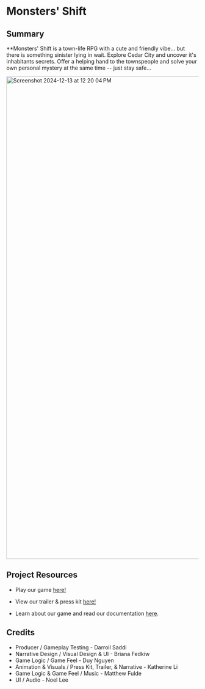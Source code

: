 # Monsters' Shift

## Summary ##
**Monsters' Shift is a town-life RPG with a cute and friendly vibe... but there is something sinister lying in wait. Explore Cedar City and uncover it's inhabitants secrets. Offer a helping hand to the townspeople and solve your own personal mystery at the same time -- just stay safe...

<img width="1264" alt="Screenshot 2024-12-13 at 12 20 04 PM" src="https://github.com/user-attachments/assets/aa4a1e1c-df9a-46fb-9e04-7efffb85ee10" />

## Project Resources

* Play our game [here!](https://itch.io/)
* View our trailer & press kit [here!]([https://youtube.com](https://lifeofpear.notion.site/Monsters-Shift-Press-Kit-15a82e252f01808e9f50e468f1cfeb79))  

* Learn about our game and read our documentation [here](https://github.com/Iemontine/MonstersShift/blob/main/ProjectDocument.md#monsters-shift).

## Credits ##
* Producer / Gameplay Testing - Darroll Saddi	
* Narrative Design / Visual Design & UI - Briana Fedkiw	
* Game Logic / Game Feel - Duy Nguyen	
* Animation & Visuals	/ Press Kit, Trailer, & Narrative - Katherine Li	
* Game Logic & Game Feel / Music - Matthew Fulde	
* UI / Audio - Noel Lee	
